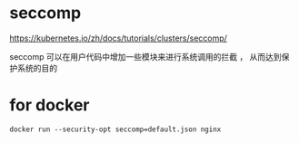 #  seccomp

https://kubernetes.io/zh/docs/tutorials/clusters/seccomp/  




seccomp 可以在用户代码中增加一些模块来进行系统调用的拦截 ， 从而达到保护系统的目的     

#  for  docker 

```
docker run --security-opt seccomp=default.json nginx

```

